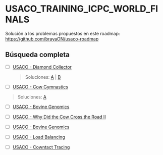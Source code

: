 # USACO_TRAINING_ICPC_WORLD_FINALS


 Solución a los problemas propuestos en este roadmap: https://github.com/brayaON/usaco-roadmap


## Búsqueda completa
 
 
- [ ] [USACO - Diamond Collector](http://www.usaco.org/index.php?page=viewproblem2&cpid=639)
  > Soluciones: [A](https://gist.github.com/Jhon-H/ab585e62ff9085bb5bcd5c0ccf78a57c) | [B](https://gist.github.com/Jhon-H/8c9683c1f722e2285b20975b17fa4de1)

- [ ] [USACO - Cow Gymnastics](http://www.usaco.org/index.php?page=viewproblem2&cpid=963)
 > Soluciones: [A](https://gist.github.com/Jhon-H/2e07577207e034b5c4d892bf87cc3b85)

- [ ] [USACO - Bovine Genomics](http://www.usaco.org/index.php?page=viewproblem2&cpid=736)

- [ ] [USACO - Why Did the Cow Cross the Road II](http://www.usaco.org/index.php?page=viewproblem2&cpid=712)

- [ ] [USACO - Bovine Genomics](http://www.usaco.org/index.php?page=viewproblem2&cpid=739)

- [ ] [USACO - Load Balancing](http://www.usaco.org/index.php?page=viewproblem2&cpid=617)

- [ ] [USACO - Cowntact Tracing](http://www.usaco.org/index.php?page=viewproblem2&cpid=1037)

 
